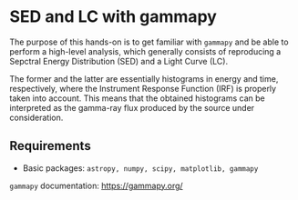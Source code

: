 # SED and LC with gammapy

The purpose of this hands-on is to get familiar with `gammapy` and be able to perform a high-level analysis, which generally consists of reproducing a Sepctral Energy Distribution (SED) and a Light Curve (LC).

The former and the latter are essentially histograms in energy and time, respectively, where the Instrument Response Function (IRF) is properly taken into account. This means that the obtained histograms can be interpreted as the gamma-ray flux produced by the source under consideration.

## Requirements
* Basic packages: `astropy, numpy, scipy, matplotlib, gammapy`

`gammapy` documentation: https://gammapy.org/
